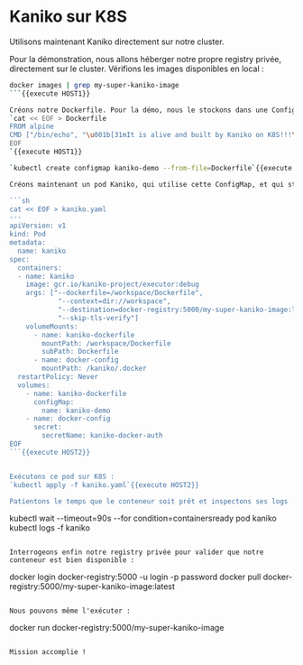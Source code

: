 # Kaniko sur K8S

Utilisons maintenant Kaniko directement sur notre cluster.

Pour la démonstration, nous allons héberger notre propre registry privée, directement sur le cluster. Vérifions les images disponibles en local :
```sh
docker images | grep my-super-kaniko-image
```{{execute HOST1}}

Créons notre Dockerfile. Pour la démo, nous le stockons dans une ConfigMap K8S.
`cat << EOF > Dockerfile
FROM alpine
CMD ["/bin/echo", "\u001b[31mIt is alive and built by Kaniko on K8S!!!\u001b[m\r\n"]
EOF
`{{execute HOST1}}

`kubectl create configmap kaniko-demo --from-file=Dockerfile`{{execute HOST1}}

Créons maintenant un pod Kaniko, qui utilise cette ConfigMap, et qui stocke l'image bâtie dans notre registry privée. On a préalablement créé un secret qui contient le login / mot de passe de la registry.

```sh
cat << EOF > kaniko.yaml
---
apiVersion: v1
kind: Pod
metadata:
  name: kaniko
spec:
  containers:
  - name: kaniko
    image: gcr.io/kaniko-project/executor:debug
    args: ["--dockerfile=/workspace/Dockerfile",
            "--context=dir://workspace",
            "--destination=docker-registry:5000/my-super-kaniko-image:latest",
            "--skip-tls-verify"]
    volumeMounts:
      - name: kaniko-dockerfile
        mountPath: /workspace/Dockerfile
        subPath: Dockerfile
      - name: docker-config
        mountPath: /kaniko/.docker
  restartPolicy: Never
  volumes:
    - name: kaniko-dockerfile
      configMap:
        name: kaniko-demo
    - name: docker-config
      secret:
        secretName: kaniko-docker-auth
EOF
```{{execute HOST2}}


Exécutons ce pod sur K8S :
`kubectl apply -f kaniko.yaml`{{execute HOST2}}

Patientons le temps que le conteneur soit prêt et inspectons ses logs :
```
kubectl wait --timeout=90s --for condition=containersready pod kaniko
kubectl logs -f kaniko
```{{execute HOST1}}

Interrogeons enfin notre registry privée pour valider que notre conteneur est bien disponible :
```
docker login docker-registry:5000 -u login -p password
docker pull docker-registry:5000/my-super-kaniko-image:latest
```{{execute HOST1}}

Nous pouvons même l'exécuter :
```
docker run docker-registry:5000/my-super-kaniko-image
```{{execute HOST1}}

Mission accomplie !
